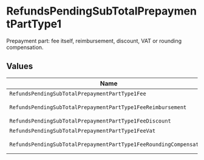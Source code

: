 # RefundsPendingSubTotalPrepaymentPartType1

Prepayment part: fee itself, reimbursement, discount, VAT or rounding compensation.


## Values

| Name                                                               | Value                                                              |
| ------------------------------------------------------------------ | ------------------------------------------------------------------ |
| `RefundsPendingSubTotalPrepaymentPartType1Fee`                     | fee                                                                |
| `RefundsPendingSubTotalPrepaymentPartType1FeeReimbursement`        | fee-reimbursement                                                  |
| `RefundsPendingSubTotalPrepaymentPartType1FeeDiscount`             | fee-discount                                                       |
| `RefundsPendingSubTotalPrepaymentPartType1FeeVat`                  | fee-vat                                                            |
| `RefundsPendingSubTotalPrepaymentPartType1FeeRoundingCompensation` | fee-rounding-compensation                                          |